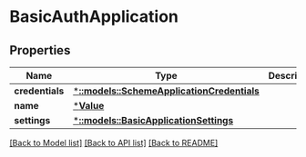# BasicAuthApplication

## Properties
Name | Type | Description | Notes
------------ | ------------- | ------------- | -------------
**credentials** | [***::models::SchemeApplicationCredentials**](SchemeApplicationCredentials.md) |  | [optional] 
**name** | [***Value**](.md) |  | [optional] 
**settings** | [***::models::BasicApplicationSettings**](BasicApplicationSettings.md) |  | [optional] 

[[Back to Model list]](../README.md#documentation-for-models) [[Back to API list]](../README.md#documentation-for-api-endpoints) [[Back to README]](../README.md)


